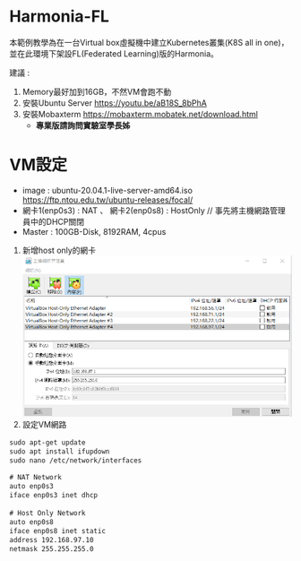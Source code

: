 # Harmonia-FL
本範例教學為在一台Virtual box虛擬機中建立Kubernetes叢集(K8S all in one)，並在此環境下架設FL(Federated Learning)版的Harmonia。

建議 : 

1. Memory最好加到16GB，不然VM會跑不動
2. 安裝Ubuntu Server
   <https://youtu.be/aB18S_8bPhA>
3. 安裝Mobaxterm
   <https://mobaxterm.mobatek.net/download.html>
   * **專業版請詢問實驗室學長姊**
   
# VM設定
* image : ubuntu-20.04.1-live-server-amd64.iso
  <https://ftp.ntou.edu.tw/ubuntu-releases/focal/>
* 網卡1(enp0s3) : NAT 、 網卡2(enp0s8) : HostOnly       // 事先將主機網路管理員中的DHCP關閉
* Master : 100GB-Disk, 8192RAM, 4cpus 
1. 新增host only的網卡
![image](https://github.com/jai-9110/Harmonia-FL/blob/31567292b06222cd63eaa73c10aa09a6861608ff/picture/%E4%B8%BB%E6%A9%9F%E7%B6%B2%E8%B7%AF%E7%AE%A1%E7%90%86%E5%93%A1.png)
2. 設定VM網路
```
sudo apt-get update
sudo apt install ifupdown
sudo nano /etc/network/interfaces
```
```
# NAT Network
auto enp0s3
iface enp0s3 inet dhcp

# Host Only Network
auto enp0s8
iface enp0s8 inet static
address 192.168.97.10
netmask 255.255.255.0 
```
